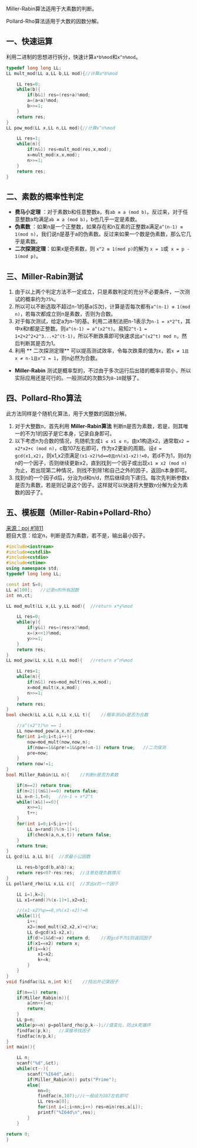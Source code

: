 Miller-Rabin算法适用于大素数的判断。

Pollard-Rho算法适用于大数的因数分解。
## 一、快速运算
利用二进制的思想进行拆分，快速计算`a*b%mod`和`x^n%mod`。
```c++
typedef long long LL;
LL mult_mod(LL a,LL b,LL mod){//计算a*b%mod

    LL res=0;
    while(b){
        if(b&1) res=(res+a)%mod;
        a=(a+a)%mod;
        b>>=1;
    }
    return res;
}
LL pow_mod(LL x,LL n,LL mod){//计算x^n%mod

    LL res=1;
    while(n){
        if(n&1) res=mult_mod(res,x,mod);
        x=mult_mod(x,x,mod);
        n>>=1;
    }
    return res;
}
```
## 二、素数的概率性判定
* **费马小定理** ：对于素数b和任意整数a，有`ab ≡ a (mod b)`。反过来，对于任意整数a均满足`ab ≡ a (mod b)`，b也几乎一定是素数。
* **伪素数** ：如果n是一个正整数，如果存在和n互素的正整数a满足`a^(n-1) ≡ 1(mod n)`，我们说n是基于a的伪素数。反过来如果一个数是伪素数，那么它几乎是素数。
* **二次探测定理**：如果x是奇素数，则 `x^2 ≡ 1(mod p)`的解为 `x = 1`或` x = p - 1(mod p)`。
## 三、Miller-Rabin测试
1. 由于以上两个判定方法不一定成立，只是素数判定的充分不必要条件，一次测试的概率约为`75%`。
2. 所以可以不断选取不超过n-1的基a(S次)，计算是否每次都有`a^(n-1) ≡ 1(mod n)`，若每次都成立则n是素数，否则为合数。
3. 对于每次测试，给定a为n-1的基。利用二进制法把n-1表示为`n-1 = x*2^t`，其中x和t都是正整数。则`a^(n-1) = a^(x2^t)`。易知`2^t-1 = 1+2+2^2+2^3...+2^(t-1)`，所以不断跌乘即可快速求出`a^(x2^t) mod n`，然后判断其是否为1。
4. 利用 ** 二次探测定理** 可以提高测试效率，令每次跌乘的值为x，若`x ≠ 1且x ≠ n-1且x^2 = 1`，则n必然为合数。

* **Miller-Rabin** 测试是概率型的，不过由于多次运行后出错的概率非常小，所以实际应用还是可行的。一般测试的次数S为`8~10`就够了。
## 四、Pollard-Rho算法
此方法同样是个随机化算法，用于大整数的因数分解。
1. 对于大整数n，首先利用 **Miller-Rabin算法** 判断n是否为素数，若是，则其唯一的不为1的因子是它本身，记录自身即可。
2. 以下考虑n为合数的情况，先随机生成`1 ≤ x1 ≤ n`，由x1构造x2，通常取`x2 = x2*x2+c (mod n)`，c取107左右即可，作为x2更新的周期。设`d = gcd(x1,x2)`，则x1,x2须满足`(x1-x2)%d==0且n%(x1-x2)!=0`，若d不为1，则d为n的一个因子，否则继续更新x2，直到找到一个因子或出现`x1 ≡ x2 (mod n)`为止，若出现第二种情况，则找不到除1和自己之外的因子，返回n本身即可。
3. 找到n的一个因子d后，分治为d和n/d，然后继续向下递归。每次先判断参数x是否为素数，若是则记录这个因子。这样就可以快速将大整数n分解为全为素数的因子了。
## 五、模板题（Miller-Rabin+Pollard-Rho）
<a href="http://poj.org/problem?id=1811">来源：poj #1811</a><br>
题目大意：给定n，判断是否为素数，若不是，输出最小因子。
```c++
#include<iostream>
#include<cstdlib>
#include<cstdio>
#include<ctime>
using namespace std;
typedef long long LL;

const int S=8;
LL a[100];   //记录n的所有因数
int nn,ct;

LL mod_mult(LL x,LL y,LL mod){  //return x*y%mod

    LL res=0;
    while(y){
        if(y&1) res=(res+x)%mod;
        x=(x<<1)%mod;
        y>>=1;
    }
    return res;
}
LL mod_pow(LL x,LL n,LL mod){   //return x^n%mod

    LL res=1;
    while(n){
        if(n&1) res=mod_mult(res,x,mod);
        x=mod_mult(x,x,mod);
        n>>=1;
    }
    return res;
}
bool check(LL a,LL n,LL x,LL t){    //概率测试n是否为合数

    //a^(x2^t)%n == 1
    LL now=mod_pow(a,x,n),pre=now;
    for(int i=0;i<t;i++){
        now=mod_mult(now,now,n);
        if(now==1&&pre!=1&&pre!=n-1) return true;   //二次探测
        pre=now;
    }
    return now!=1;
}
bool Miller_Rabin(LL n){    //判断n是否为素数

    if(n==2) return true;
    if(n<2||(n&1)==0) return false;
    LL x=n-1,t=0;   //n-1 = x*2^t
    while((x&1)==0){
        x>>=1;
        t++;
    }
    for(int i=0;i<S;i++){
        LL a=rand()%(n-1)+1;
        if(check(a,n,x,t)) return false;
    }
    return true;
}
LL gcd(LL a,LL b){  //求最小公因数

    LL res=b?gcd(b,a%b):a;
    return res<0?-res:res;  //注意处理负数情况
}
LL pollard_rho(LL x,LL c){  //求出x的一个因子

    LL i=1,k=2;
    LL x1=rand()%(x-1)+1,x2=x1;

    //(x1-x2)%p==0,n%(x1-x2)!=0
    while(1){
        i++;
        x2=(mod_mult(x2,x2,x)+c)%x;
        LL d=gcd(x1-x2,x);
        if(d!=1&&d!=x) return d;    //若gcd不为1则返回因子
        if(x1==x2) return x;
        if(i==k){
            x1=x2;
            k+=k;
        }
    }
}
void findfac(LL n,int k){    //找出并记录因子

    if(n==1) return;
    if(Miller_Rabin(n)){
        a[nn++]=n;
        return;
    }
    LL p=n;
    while(p>=n) p=pollard_rho(p,k--);//值变化，防止k死循环
    findfac(p,k);   //深搜寻找因子
    findfac(n/p,k);
}
int main(){

    LL n;
    scanf("%d",&ct);
    while(ct--){
        scanf("%I64d",&n);
        if(Miller_Rabin(n)) puts("Prime");
        else{
            nn=0;
            findfac(n,107);//c一般设为107左右即可
            LL res=a[0];
            for(int i=1;i<nn;i++) res=min(res,a[i]);
            printf("%I64d\n",res);
        }
    }

return 0;
}

```
